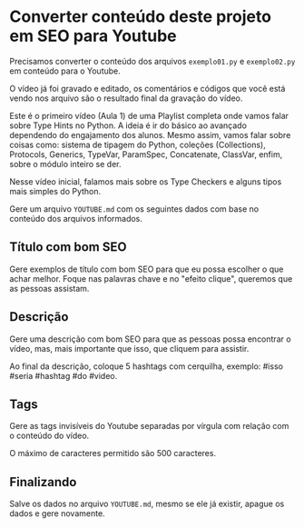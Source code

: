 # Converter conteúdo deste projeto em SEO para Youtube

Precisamos converter o conteúdo dos arquivos `exemplo01.py` e `exemplo02.py` em
conteúdo para o Youtube.

O vídeo já foi gravado e editado, os comentários e códigos que você está vendo
nos arquivo são o resultado final da gravação do vídeo.

Este é o primeiro vídeo (Aula 1) de uma Playlist completa onde vamos falar sobre
Type Hints no Python. A ideia é ir do básico ao avançado dependendo do
engajamento dos alunos. Mesmo assim, vamos falar sobre coisas como: sistema de
tipagem do Python, coleções (Collections), Protocols, Generics, TypeVar,
ParamSpec, Concatenate, ClassVar, enfim, sobre o módulo inteiro se der.

Nesse vídeo inicial, falamos mais sobre os Type Checkers e alguns tipos mais
simples do Python.

Gere um arquivo `YOUTUBE.md` com os seguintes dados com base no conteúdo dos
arquivos informados.

## Título com bom SEO

Gere exemplos de título com bom SEO para que eu possa escolher o que achar
melhor. Foque nas palavras chave e no "efeito clique", queremos que as pessoas
assistam.

## Descrição

Gere uma descrição com bom SEO para que as pessoas possa encontrar o vídeo, mas,
mais importante que isso, que cliquem para assistir.

Ao final da descrição, coloque 5 hashtags com cerquilha, exemplo: #isso #seria
#hashtag #do #video.

## Tags

Gere as tags invisíveis do Youtube separadas por vírgula com relação com o
conteúdo do vídeo.

O máximo de caracteres permitido são 500 caracteres.

## Finalizando

Salve os dados no arquivo `YOUTUBE.md`, mesmo se ele já existir, apague os dados
e gere novamente.
